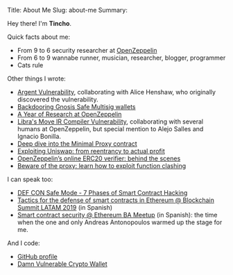 Title: About Me
Slug: about-me
Summary: 

Hey there! I'm **Tincho**.

Quick facts about me:

- From 9 to 6 security researcher at [OpenZeppelin](https://openzeppelin.com/)
- From 6 to 9 wannabe runner, musician, researcher, blogger, programmer
- Cats rule

Other things I wrote:

- [Argent Vulnerability](https://blog.openzeppelin.com/argent-vulnerability-report/), collaborating with Alice Henshaw, who originally discovered the vulnerability.
- [Backdooring Gnosis Safe Multisig wallets](https://blog.openzeppelin.com/backdooring-gnosis-safe-multisig-wallets)
- [A Year of Research at OpenZeppelin](https://blog.openzeppelin.com/a-year-of-research-at-openzeppelin/)
- [Libra's Move IR Compiler Vulnerability](https://blog.openzeppelin.com/libra-vulnerability-summary/), collaborating with several humans at OpenZeppelin, but special mention to Alejo Salles and Ignacio Bonilla.
- [Deep dive into the Minimal Proxy contract](https://blog.openzeppelin.com/deep-dive-into-the-minimal-proxy-contract/)
- [Exploiting Uniswap: from reentrancy to actual profit](https://blog.openzeppelin.com/exploiting-uniswap-from-reentrancy-to-actual-profit/)
- [OpenZeppelin’s online ERC20 verifier: behind the scenes](https://forum.openzeppelin.com/t/openzeppelins-online-erc20-verifier-behind-the-scenes/1675)
- [Beware of the proxy: learn how to exploit function clashing](https://forum.openzeppelin.com/t/beware-of-the-proxy-learn-how-to-exploit-function-clashing/1070)

I can speak too:

- [DEF CON Safe Mode - 7 Phases of Smart Contract Hacking](https://www.youtube.com/watch?v=gGUOjtri4n8)
- [Tactics for the defense of smart contracts in Ethereum @ Blockchain Summit LATAM 2019](https://www.youtube.com/watch?v=947zkS_5-hk) (in Spanish)
- [Smart contract security @ Ethereum BA Meetup](https://www.youtube.com/watch?v=S1fK-i9RoE8) (in Spanish): the time when the one and only Andreas Antonopoulos warmed up the stage for me.

And I code:

- [GitHub profile](https://github.com/tinchoabbate)
- [Damn Vulnerable Crypto Wallet](https://gitlab.com/badbounty/dvcw)

